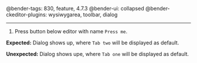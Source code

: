 @bender-tags: 830, feature, 4.7.3
@bender-ui: collapsed
@bender-ckeditor-plugins: wysiwygarea, toolbar, dialog

----

1. Press button below editor with name `Press me`.

**Expected:** Dialog shows up, where `Tab two` will be displayed as default.

**Unexpected:** Dialog shows upe, where `Tab one` will be displayed as default.

